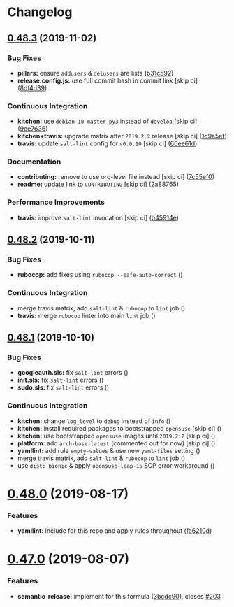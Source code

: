 # Changelog

## [0.48.3](https://github.com/saltstack-formulas/users-formula/compare/v0.48.2...v0.48.3) (2019-11-02)


### Bug Fixes

* **pillars:** ensure `addusers` & `delusers` are lists ([b31c592](https://github.com/saltstack-formulas/users-formula/commit/b31c592147a4831f3800b80fa6d11025c5372f4c))
* **release.config.js:** use full commit hash in commit link [skip ci] ([8df4d39](https://github.com/saltstack-formulas/users-formula/commit/8df4d39060dfaa1d3e8bce4d2cc7afd9c15d7dfd))


### Continuous Integration

* **kitchen:** use `debian-10-master-py3` instead of `develop` [skip ci] ([9ee7636](https://github.com/saltstack-formulas/users-formula/commit/9ee7636477e20ad6597da2dd41375e858f644e4d))
* **kitchen+travis:** upgrade matrix after `2019.2.2` release [skip ci] ([1d9a5ef](https://github.com/saltstack-formulas/users-formula/commit/1d9a5ef5be4bf0c66d6471effa32a2953637b031))
* **travis:** update `salt-lint` config for `v0.0.10` [skip ci] ([60ee61d](https://github.com/saltstack-formulas/users-formula/commit/60ee61dd66bb3ab53b5dabb8c252e8725b1f0b04))


### Documentation

* **contributing:** remove to use org-level file instead [skip ci] ([7c55ef0](https://github.com/saltstack-formulas/users-formula/commit/7c55ef0c0dba8fbdb34b3882d2b1f8d78c93720d))
* **readme:** update link to `CONTRIBUTING` [skip ci] ([2a88765](https://github.com/saltstack-formulas/users-formula/commit/2a887654fcffb2ea6870967007f6d8cd096ed1a0))


### Performance Improvements

* **travis:** improve `salt-lint` invocation [skip ci] ([b45914e](https://github.com/saltstack-formulas/users-formula/commit/b45914e063e3ac7462b31efa0b187d13cb8ee81a))

## [0.48.2](https://github.com/saltstack-formulas/users-formula/compare/v0.48.1...v0.48.2) (2019-10-11)


### Bug Fixes

* **rubocop:** add fixes using `rubocop --safe-auto-correct` ([](https://github.com/saltstack-formulas/users-formula/commit/13dd7f9))


### Continuous Integration

* merge travis matrix, add `salt-lint` & `rubocop` to `lint` job ([](https://github.com/saltstack-formulas/users-formula/commit/99136b5))
* **travis:** merge `rubocop` linter into main `lint` job ([](https://github.com/saltstack-formulas/users-formula/commit/96999c2))

## [0.48.1](https://github.com/saltstack-formulas/users-formula/compare/v0.48.0...v0.48.1) (2019-10-10)


### Bug Fixes

* **googleauth.sls:** fix `salt-lint` errors ([](https://github.com/saltstack-formulas/users-formula/commit/bb27b94))
* **init.sls:** fix `salt-lint` errors ([](https://github.com/saltstack-formulas/users-formula/commit/4cec0ef))
* **sudo.sls:** fix `salt-lint` errors ([](https://github.com/saltstack-formulas/users-formula/commit/560f5e1))


### Continuous Integration

* **kitchen:** change `log_level` to `debug` instead of `info` ([](https://github.com/saltstack-formulas/users-formula/commit/1726e0f))
* **kitchen:** install required packages to bootstrapped `opensuse` [skip ci] ([](https://github.com/saltstack-formulas/users-formula/commit/0ed662d))
* **kitchen:** use bootstrapped `opensuse` images until `2019.2.2` [skip ci] ([](https://github.com/saltstack-formulas/users-formula/commit/f2e1b66))
* **platform:** add `arch-base-latest` (commented out for now) [skip ci] ([](https://github.com/saltstack-formulas/users-formula/commit/1790bae))
* **yamllint:** add rule `empty-values` & use new `yaml-files` setting ([](https://github.com/saltstack-formulas/users-formula/commit/af2d2c0))
* merge travis matrix, add `salt-lint` & `rubocop` to `lint` job ([](https://github.com/saltstack-formulas/users-formula/commit/f17d156))
* use `dist: bionic` & apply `opensuse-leap-15` SCP error workaround ([](https://github.com/saltstack-formulas/users-formula/commit/4d3228b))

# [0.48.0](https://github.com/saltstack-formulas/users-formula/compare/v0.47.0...v0.48.0) (2019-08-17)


### Features

* **yamllint:** include for this repo and apply rules throughout ([fa6210d](https://github.com/saltstack-formulas/users-formula/commit/fa6210d))

# [0.47.0](https://github.com/saltstack-formulas/users-formula/compare/v0.46.1...v0.47.0) (2019-08-07)


### Features

* **semantic-release:** implement for this formula ([3bcdc90](https://github.com/saltstack-formulas/users-formula/commit/3bcdc90)), closes [#203](https://github.com/saltstack-formulas/users-formula/issues/203)
